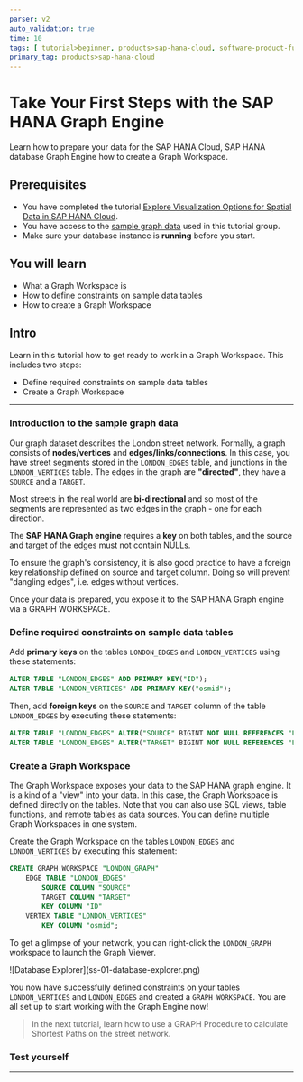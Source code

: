 ```yaml
---
parser: v2
auto_validation: true
time: 10
tags: [ tutorial>beginner, products>sap-hana-cloud, software-product-function>sap-hana-graph, software-product-function>sap-hana-cloud\,-sap-hana-database, software-product-function>sap-hana-multi-model-processing]
primary_tag: products>sap-hana-cloud
---
```


# Take Your First Steps with the SAP HANA Graph Engine
<!-- description --> Learn how to prepare your data for the SAP HANA Cloud, SAP HANA database Graph Engine how to create a Graph Workspace.

## Prerequisites
- You have completed the tutorial [Explore Visualization Options for Spatial Data in SAP HANA Cloud](hana-cloud-smart-multi-model-1).
- You have access to the [sample graph data](https://github.com/SAP-samples/teched2020-DAT260/blob/main/exercises/data/DAT260.tar.gz) used in this tutorial group.
- Make sure your database instance is **running** before you start.


## You will learn
- What a Graph Workspace is
- How to define constraints on sample data tables
- How to create a Graph Workspace


## Intro
Learn in this tutorial how to get ready to work in a Graph Workspace. This includes two steps:

-	Define required constraints on sample data tables
-	Create a Graph Workspace


---

### Introduction to the sample graph data

Our graph dataset describes the London street network. Formally, a graph consists of **nodes/vertices** and **edges/links/connections**. In this case, you have street segments stored in the `LONDON_EDGES` table, and junctions in the `LONDON_VERTICES` table. The edges in the graph are **"directed"**, they have a `SOURCE` and a `TARGET`.

Most streets in the real world are **bi-directional** and so most of the segments are represented as two edges in the graph - one for each direction.

The **SAP HANA Graph engine** requires a **key** on both tables, and the source and target of the edges must not contain NULLs.

To ensure the graph's consistency, it is also good practice to have a foreign key relationship defined on source and target column. Doing so will prevent "dangling edges", i.e. edges without vertices.

Once your data is prepared, you expose it to the SAP HANA Graph engine via a GRAPH WORKSPACE.




### Define required constraints on sample data tables

Add **primary keys** on the tables `LONDON_EDGES` and `LONDON_VERTICES` using these statements:

```SQL
ALTER TABLE "LONDON_EDGES" ADD PRIMARY KEY("ID");
ALTER TABLE "LONDON_VERTICES" ADD PRIMARY KEY("osmid");
```



Then, add **foreign keys** on the `SOURCE` and `TARGET` column of the table `LONDON_EDGES` by executing these statements:

```SQL
ALTER TABLE "LONDON_EDGES" ALTER("SOURCE" BIGINT NOT NULL REFERENCES "LONDON_VERTICES" ("osmid") ON UPDATE CASCADE ON DELETE CASCADE);
ALTER TABLE "LONDON_EDGES" ALTER("TARGET" BIGINT NOT NULL REFERENCES "LONDON_VERTICES" ("osmid") ON UPDATE CASCADE ON DELETE CASCADE);
```





### Create a Graph Workspace

The Graph Workspace exposes your data to the SAP HANA graph engine. It is a kind of a "view" into your data. In this case, the Graph Workspace is defined directly on the tables. Note that you can also use SQL views, table functions, and remote tables as data sources. You can define multiple Graph Workspaces in one system.

Create the Graph Workspace on the tables `LONDON_EDGES` and `LONDON_VERTICES` by executing this statement:

```SQL
CREATE GRAPH WORKSPACE "LONDON_GRAPH"
	EDGE TABLE "LONDON_EDGES"
		SOURCE COLUMN "SOURCE"
		TARGET COLUMN "TARGET"
		KEY COLUMN "ID"
	VERTEX TABLE "LONDON_VERTICES"
		KEY COLUMN "osmid";
```

To get a glimpse of your network, you can right-click the `LONDON_GRAPH` workspace to launch the Graph Viewer.

<!-- border -->![Database Explorer](ss-01-database-explorer.png)

You now have successfully defined constraints on your tables `LONDON_VERTICES` and `LONDON_EDGES` and created a `GRAPH WORKSPACE`. You are all set up to start working with the Graph Engine now!

> In the next tutorial, learn how to use a GRAPH Procedure to calculate Shortest Paths on the street network.




### Test yourself







---
